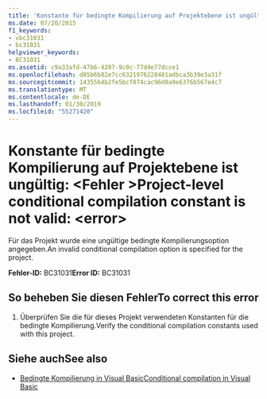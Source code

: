 ```yaml
---
title: 'Konstante für bedingte Kompilierung auf Projektebene ist ungültig: <error>'
ms.date: 07/20/2015
f1_keywords:
- vbc31031
- bc31031
helpviewer_keywords:
- BC31031
ms.assetid: c9a33afd-47b6-4207-9c0c-77d4e77dcce1
ms.openlocfilehash: d85b6b82e7cc6321976228481adbca3b39e3a31f
ms.sourcegitcommit: 14355b4b2fe5bcf874cac96d0a9e6376b567e4c7
ms.translationtype: MT
ms.contentlocale: de-DE
ms.lasthandoff: 01/30/2019
ms.locfileid: "55271420"
---
```

# <a name="project-level-conditional-compilation-constant-is-not-valid-error"></a><span data-ttu-id="f4a6a-102">Konstante für bedingte Kompilierung auf Projektebene ist ungültig: \<Fehler ></span><span class="sxs-lookup"><span data-stu-id="f4a6a-102">Project-level conditional compilation constant is not valid: \<error></span></span>
<span data-ttu-id="f4a6a-103">Für das Projekt wurde eine ungültige bedingte Kompilierungsoption angegeben.</span><span class="sxs-lookup"><span data-stu-id="f4a6a-103">An invalid conditional compilation option is specified for the project.</span></span>  
  
 <span data-ttu-id="f4a6a-104">**Fehler-ID:** BC31031</span><span class="sxs-lookup"><span data-stu-id="f4a6a-104">**Error ID:** BC31031</span></span>  
  
## <a name="to-correct-this-error"></a><span data-ttu-id="f4a6a-105">So beheben Sie diesen Fehler</span><span class="sxs-lookup"><span data-stu-id="f4a6a-105">To correct this error</span></span>  
  
1.  <span data-ttu-id="f4a6a-106">Überprüfen Sie die für dieses Projekt verwendeten Konstanten für die bedingte Kompilierung.</span><span class="sxs-lookup"><span data-stu-id="f4a6a-106">Verify the conditional compilation constants used with this project.</span></span>  
  
## <a name="see-also"></a><span data-ttu-id="f4a6a-107">Siehe auch</span><span class="sxs-lookup"><span data-stu-id="f4a6a-107">See also</span></span>
- [<span data-ttu-id="f4a6a-108">Bedingte Kompilierung in Visual Basic</span><span class="sxs-lookup"><span data-stu-id="f4a6a-108">Conditional compilation in Visual Basic</span></span>](~/docs/visual-basic/programming-guide/program-structure/conditional-compilation.md)
